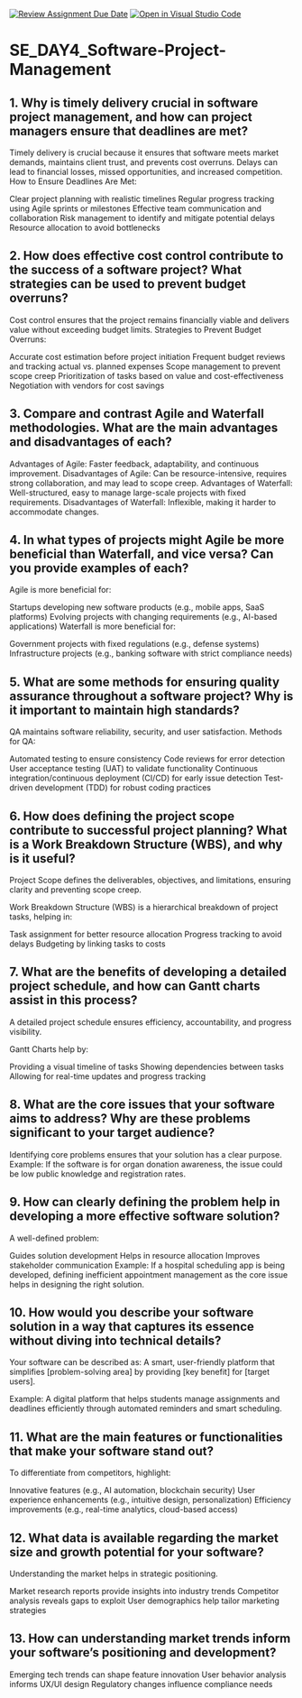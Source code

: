 [![Review Assignment Due Date](https://classroom.github.com/assets/deadline-readme-button-22041afd0340ce965d47ae6ef1cefeee28c7c493a6346c4f15d667ab976d596c.svg)](https://classroom.github.com/a/9pw6JKcu)
[![Open in Visual Studio Code](https://classroom.github.com/assets/open-in-vscode-2e0aaae1b6195c2367325f4f02e2d04e9abb55f0b24a779b69b11b9e10269abc.svg)](https://classroom.github.com/online_ide?assignment_repo_id=18423731&assignment_repo_type=AssignmentRepo)
# SE_DAY4_Software-Project-Management
## 1. Why is timely delivery crucial in software project management, and how can project managers ensure that deadlines are met?
Timely delivery is crucial because it ensures that software meets market demands, maintains client trust, and prevents cost overruns. Delays can lead to financial losses, missed opportunities, and increased competition.
How to Ensure Deadlines Are Met:

Clear project planning with realistic timelines
Regular progress tracking using Agile sprints or milestones
Effective team communication and collaboration
Risk management to identify and mitigate potential delays
Resource allocation to avoid bottlenecks

## 2. How does effective cost control contribute to the success of a software project? What strategies can be used to prevent budget overruns?
Cost control ensures that the project remains financially viable and delivers value without exceeding budget limits.
Strategies to Prevent Budget Overruns:

Accurate cost estimation before project initiation
Frequent budget reviews and tracking actual vs. planned expenses
Scope management to prevent scope creep
Prioritization of tasks based on value and cost-effectiveness
Negotiation with vendors for cost savings

## 3. Compare and contrast Agile and Waterfall methodologies. What are the main advantages and disadvantages of each?
Advantages of Agile: Faster feedback, adaptability, and continuous improvement.
Disadvantages of Agile: Can be resource-intensive, requires strong collaboration, and may lead to scope creep.
Advantages of Waterfall: Well-structured, easy to manage large-scale projects with fixed requirements.
Disadvantages of Waterfall: Inflexible, making it harder to accommodate changes.

## 4. In what types of projects might Agile be more beneficial than Waterfall, and vice versa? Can you provide examples of each?
Agile is more beneficial for:

Startups developing new software products (e.g., mobile apps, SaaS platforms)
Evolving projects with changing requirements (e.g., AI-based applications)
Waterfall is more beneficial for:

Government projects with fixed regulations (e.g., defense systems)
Infrastructure projects (e.g., banking software with strict compliance needs)

## 5. What are some methods for ensuring quality assurance throughout a software project? Why is it important to maintain high standards?
QA maintains software reliability, security, and user satisfaction.
Methods for QA:

Automated testing to ensure consistency
Code reviews for error detection
User acceptance testing (UAT) to validate functionality
Continuous integration/continuous deployment (CI/CD) for early issue detection
Test-driven development (TDD) for robust coding practices

## 6. How does defining the project scope contribute to successful project planning? What is a Work Breakdown Structure (WBS), and why is it useful?
Project Scope defines the deliverables, objectives, and limitations, ensuring clarity and preventing scope creep.

Work Breakdown Structure (WBS) is a hierarchical breakdown of project tasks, helping in:

Task assignment for better resource allocation
Progress tracking to avoid delays
Budgeting by linking tasks to costs

## 7. What are the benefits of developing a detailed project schedule, and how can Gantt charts assist in this process?
A detailed project schedule ensures efficiency, accountability, and progress visibility.

Gantt Charts help by:

Providing a visual timeline of tasks
Showing dependencies between tasks
Allowing for real-time updates and progress tracking

## 8. What are the core issues that your software aims to address? Why are these problems significant to your target audience?
Identifying core problems ensures that your solution has a clear purpose.
Example: If the software is for organ donation awareness, the issue could be low public knowledge and registration rates.

## 9. How can clearly defining the problem help in developing a more effective software solution?
A well-defined problem:

Guides solution development
Helps in resource allocation
Improves stakeholder communication
Example: If a hospital scheduling app is being developed, defining inefficient appointment management as the core issue helps in designing the right solution.

## 10. How would you describe your software solution in a way that captures its essence without diving into technical details?
Your software can be described as:
A smart, user-friendly platform that simplifies [problem-solving area] by providing [key benefit] for [target users].

Example: A digital platform that helps students manage assignments and deadlines efficiently through automated reminders and smart scheduling.

## 11. What are the main features or functionalities that make your software stand out?
To differentiate from competitors, highlight:

Innovative features (e.g., AI automation, blockchain security)
User experience enhancements (e.g., intuitive design, personalization)
Efficiency improvements (e.g., real-time analytics, cloud-based access)
## 12. What data is available regarding the market size and growth potential for your software?
Understanding the market helps in strategic positioning.

Market research reports provide insights into industry trends
Competitor analysis reveals gaps to exploit
User demographics help tailor marketing strategies

## 13. How can understanding market trends inform your software’s positioning and development?
Emerging tech trends can shape feature innovation
User behavior analysis informs UX/UI design
Regulatory changes influence compliance needs
